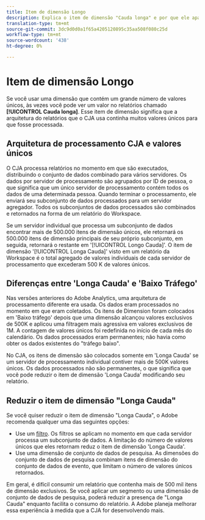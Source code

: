 ```yaml
---
title: Item de dimensão Longo
description: Explica o item de dimensão "Cauda longa" e por que ele aparece no relatórios.
translation-type: tm+mt
source-git-commit: 3dc9d0d0a1f65a4205120895c35aa508f080c25d
workflow-type: tm+mt
source-wordcount: '438'
ht-degree: 0%

---
```



# Item de dimensão Longo

Se você usar uma dimensão que contém um grande número de valores únicos, às vezes você pode ver um valor no relatórios chamado **[!UICONTROL Cauda longa]**. Esse item de dimensão significa que a arquitetura do relatórios que o CJA usa continha muitos valores únicos para que fosse processada.

## Arquitetura de processamento CJA e valores únicos

O CJA processa relatórios no momento em que são executados, distribuindo o conjunto de dados combinado para vários servidores. Os dados por servidor de processamento são agrupados por ID de pessoa, o que significa que um único servidor de processamento contém todos os dados de uma determinada pessoa. Quando terminar o processamento, ele enviará seu subconjunto de dados processados para um servidor agregador. Todos os subconjuntos de dados processados são combinados e retornados na forma de um relatório do Workspace.

Se um servidor individual que processa um subconjunto de dados encontrar mais de 500.000 itens de dimensão únicos, ele retornará os 500.000 itens de dimensão principais de seu próprio subconjunto, em seguida, retornará o restante em &#39;[!UICONTROL Longo Cauda]&#39;. O item de dimensão &#39;[!UICONTROL Longa Cauda]&#39; visto em um relatório da Workspace é o total agregado de valores individuais de cada servidor de processamento que excederam 500 K de valores únicos.

## Diferenças entre &#39;Longa Cauda&#39; e &#39;Baixo Tráfego&#39;

Nas versões anteriores do Adobe Analytics, uma arquitetura de processamento diferente era usada. Os dados eram processados no momento em que eram coletados. Os itens de Dimension foram colocados em &#39;Baixo tráfego&#39; depois que uma dimensão alcançou valores exclusivos de 500K e aplicou uma filtragem mais agressiva em valores exclusivos de 1M. A contagem de valores únicos foi redefinida no início de cada mês do calendário. Os dados processados eram permanentes; não havia como obter os dados existentes do &quot;tráfego baixo&quot;.

No CJA, os itens de dimensão são colocados somente em &#39;Longa Cauda&#39; se um servidor de processamento individual contiver mais de 500K valores únicos. Os dados processados não são permanentes, o que significa que você pode reduzir o item de dimensão &#39;Longa Cauda&#39; modificando seu relatório.

## Reduzir o item de dimensão &quot;Longa Cauda&quot;

Se você quiser reduzir o item de dimensão &quot;Longa Cauda&quot;, o Adobe recomenda qualquer uma das seguintes opções:

* Use um [filtro](/help/components/filters/create-filters.md). Os filtros se aplicam no momento em que cada servidor processa um subconjunto de dados. A limitação do número de valores únicos que eles retornam reduz o item de dimensão &#39;Longa Cauda&#39;.
* Use uma dimensão de conjunto de dados de pesquisa. As dimensões do conjunto de dados de pesquisa combinam itens de dimensão do conjunto de dados de evento, que limitam o número de valores únicos retornados.

Em geral, é difícil consumir um relatório que contenha mais de 500 mil itens de dimensão exclusivos. Se você aplicar um segmento ou uma dimensão de conjunto de dados de pesquisa, poderá reduzir a presença de &quot;Longa Cauda&quot; enquanto facilita o consumo do relatório. A Adobe planeja melhorar essa experiência à medida que a CJA for desenvolvendo mais.
